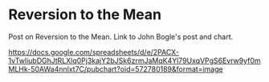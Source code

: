 # Reversion to the Mean


Post on Reversion to the Mean. Link to John Bogle's post and chart.

https://docs.google.com/spreadsheets/d/e/2PACX-1vTwliubDGhJtRLXlq0Pj3kajY2bJSk6zrmJaMqK4Yl79UxqVPgS6Evrw9yf0mMLHk-50AWa4nnlxt7C/pubchart?oid=572780189&format=image

